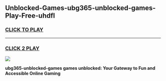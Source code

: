 
## Unblocked-Games-ubg365-unblocked-games-Play-Free-uhdfl
<h3>
<a href="https://premium76.site?title=ubg365-unblocked-games&ref=22A">CLICK TO PLAY</a></h3>
<hr>

<h3>
<a href="https://premium76.site?title=ubg365-unblocked-games&ref=22A">CLICK 2 PLAY</a>
  
</h3>

<a href="https://premium76.site?title=ubg365-unblocked-games&ref=22A"><img src="https://clearcache.store/games.png"></a>


**ubg365-unblocked-games games unblocked: Your Gateway to Fun and Accessible Online Gaming**
